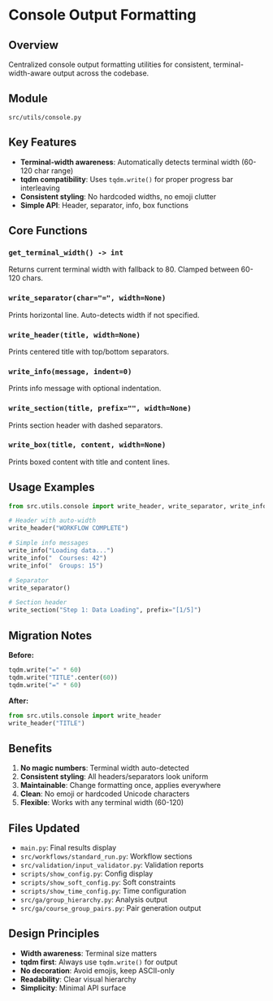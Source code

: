 # Console Output Formatting

## Overview

Centralized console output formatting utilities for consistent, terminal-width-aware output across the codebase.

## Module

`src/utils/console.py`

## Key Features

- **Terminal-width awareness**: Automatically detects terminal width (60-120 char range)
- **tqdm compatibility**: Uses `tqdm.write()` for proper progress bar interleaving
- **Consistent styling**: No hardcoded widths, no emoji clutter
- **Simple API**: Header, separator, info, box functions

## Core Functions

### `get_terminal_width() -> int`
Returns current terminal width with fallback to 80. Clamped between 60-120 chars.

### `write_separator(char="=", width=None)`
Prints horizontal line. Auto-detects width if not specified.

### `write_header(title, width=None)`
Prints centered title with top/bottom separators.

### `write_info(message, indent=0)`
Prints info message with optional indentation.

### `write_section(title, prefix="", width=None)`
Prints section header with dashed separators.

### `write_box(title, content, width=None)`
Prints boxed content with title and content lines.

## Usage Examples

```python
from src.utils.console import write_header, write_separator, write_info

# Header with auto-width
write_header("WORKFLOW COMPLETE")

# Simple info messages
write_info("Loading data...")
write_info("  Courses: 42")
write_info("  Groups: 15")

# Separator
write_separator()

# Section header
write_section("Step 1: Data Loading", prefix="[1/5]")
```

## Migration Notes

**Before:**
```python
tqdm.write("=" * 60)
tqdm.write("TITLE".center(60))
tqdm.write("=" * 60)
```

**After:**
```python
from src.utils.console import write_header
write_header("TITLE")
```

## Benefits

1. **No magic numbers**: Terminal width auto-detected
2. **Consistent styling**: All headers/separators look uniform
3. **Maintainable**: Change formatting once, applies everywhere
4. **Clean**: No emoji or hardcoded Unicode characters
5. **Flexible**: Works with any terminal width (60-120)

## Files Updated

- `main.py`: Final results display
- `src/workflows/standard_run.py`: Workflow sections
- `src/validation/input_validator.py`: Validation reports
- `scripts/show_config.py`: Config display
- `scripts/show_soft_config.py`: Soft constraints
- `scripts/show_time_config.py`: Time configuration
- `src/ga/group_hierarchy.py`: Analysis output
- `src/ga/course_group_pairs.py`: Pair generation output

## Design Principles

- **Width awareness**: Terminal size matters
- **tqdm first**: Always use `tqdm.write()` for output
- **No decoration**: Avoid emojis, keep ASCII-only
- **Readability**: Clear visual hierarchy
- **Simplicity**: Minimal API surface
